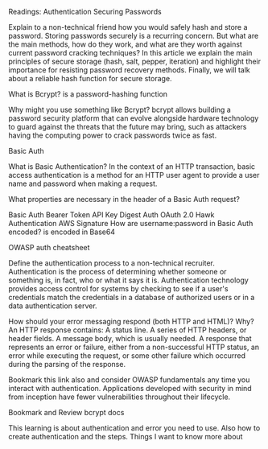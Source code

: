 Readings: Authentication
Securing Passwords

Explain to a non-technical friend how you would safely hash and store a password. Storing passwords securely is a recurring concern. But what are the main methods, how do they work, and what are they worth against current password cracking techniques? In this article we explain the main principles of secure storage (hash, salt, pepper, iteration) and highlight their importance for resisting password recovery methods. Finally, we will talk about a reliable hash function for secure storage.

What is Bcrypt? is a password-hashing function

Why might you use something like Bcrypt? bcrypt allows building a password security platform that can evolve alongside hardware technology to guard against the threats that the future may bring, such as attackers having the computing power to crack passwords twice as fast.

Basic Auth

What is Basic Authentication? In the context of an HTTP transaction, basic access authentication is a method for an HTTP user agent to provide a user name and password when making a request.

What properties are necessary in the header of a Basic Auth request?

Basic Auth
Bearer Token
API Key
Digest Auth
OAuth 2.0
Hawk Authentication
AWS Signature
How are username:password in Basic Auth encoded? is encoded in Base64

OWASP auth cheatsheet

Define the authentication process to a non-technical recruiter. Authentication is the process of determining whether someone or something is, in fact, who or what it says it is. Authentication technology provides access control for systems by checking to see if a user's credentials match the credentials in a database of authorized users or in a data authentication server.

How should your error messaging respond (both HTTP and HTML)? Why? An HTTP response contains: A status line. A series of HTTP headers, or header fields. A message body, which is usually needed. A response that represents an error or failure, either from a non-successful HTTP status, an error while executing the request, or some other failure which occurred during the parsing of the response.

Bookmark this link also and consider OWASP fundamentals any time you interact with authentication. Applications developed with security in mind from inception have fewer vulnerabilities throughout their lifecycle.

Bookmark and Review
bcrypt docs

This learning is about authentication and error you need to use. Also how to create authentication and the steps.
Things I want to know more about
